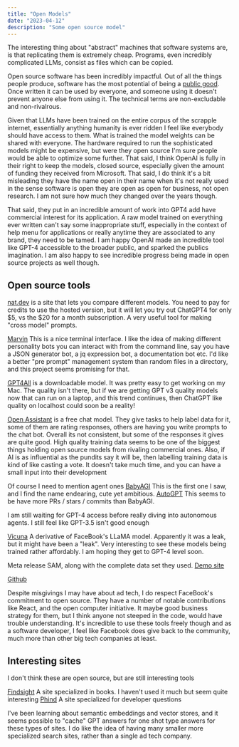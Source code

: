 ```yaml
---
title: "Open Models"
date: "2023-04-12"
description: "Some open source model"
---
```


The interesting thing about "abstract" machines that software systems are, is that replicating them is extremely cheap. Programs, even incredibly complicated LLMs, consist as files which can be copied.

Open source software has been incredibly impactful. Out of all the things people produce, software has the most potential of being a [public good](<https://en.wikipedia.org/wiki/Public_good_(economics)>). Once written it can be used by everyone, and someone using it doesn't prevent anyone else from using it. The technical terms are non-excludable and non-rivalrous.

Given that LLMs have been trained on the entire corpus of the scrapple internet, essentially anything humanity is ever ridden I feel like everybody should have access to them. What is trained the model weights can be shared with everyone. The hardware required to run the sophisticated models might be expensive, but were they open source I'm sure people would be able to optimize some further. That said, I think OpenAI is fully in their right to keep the models, closed source, especially given the amount of funding they received from Microsoft. That said, I do think it's a bit misleading they have the name open in their name when it's not really used in the sense software is open they are open as open for business, not open research. I am not sure how much they changed over the years though.

That said, they put in an incredible amount of work into GPT4 add have commercial interest for its application. A raw model trained on everything ever written can't say some inappropriate stuff, especially in the context of help menu for applications or really anytime they are associated to any brand, they need to be tamed. I am happy OpenAI made an incredible tool like GPT-4 accessible to the broader public, and sparked the publics imagination. I am also happy to see incredible progress being made in open source projects as well though.

## Open source tools

[nat.dev](https://nat.dev/) is a site that lets you compare different models. You need to pay for credits to use the hosted version, but it will let you try out ChatGPT4 for only $5, vs the $20 for a month subscription. A very useful tool for making "cross model" prompts.

[Marvin](https://github.com/PrefectHQ/marvin) This is a nice terminal interface. I like the idea of making different personality bots you can interact with from the command line, say you have a JSON generator bot, a jq expression bot, a documentation bot etc. I'd like a better "pre prompt" management system than random files in a directory, and this project seems promising for that.

[GPT4All](https://github.com/nomic-ai/gpt4all) is a downloadable model. It was pretty easy to get working on my Mac. The quality isn't there, but if we are getting GPT v3 quality models now that can run on a laptop, and this trend continues, then ChatGPT like quality on localhost could soon be a reality!

[Open Assistant](https://open-assistant.io/dashboard) is a free chat model. They give tasks to help label data for it, some of them are rating responses, others are having you write prompts to the chat bot. Overall its not consistent, but some of the responses it gives are quite good. High quality training data seems to be one of the biggest things holding open source models from rivaling commercial ones. Also, if AI is as influential as the pundits say it will be, then labelling training data is kind of like casting a vote. It doesn't take much time, and you can have a small input into their development

Of course I need to mention agent ones
[BabyAGI](https://github.com/yoheinakajima/babyagi) This is the first one I saw, and I find the name endearing, cute yet ambitious.
[AutoGPT](https://github.com/Torantulino/Auto-GPT) This seems to be have more PRs / stars / commits than BabyAGI.

I am still waiting for GPT-4 access before really diving into autonomous agents. I still feel like GPT-3.5 isn't good enough

[Vicuna](https://vicuna.lmsys.org/) A derivative of FaceBook's LLaMA model. Apparently it was a leak, but it might have been a "leak". Very interesting to see these models being trained rather affordably. I am hoping they get to GPT-4 level soon.

Meta release SAM, along with the complete data set they used.
[Demo site](https://segment-anything.com/)

[Github](https://github.com/facebookresearch/segment-anything)

Despite misgivings I may have about ad tech, I do respect FaceBook's commitment to open source. They have a number of notable contributions like React, and the open computer initiative. It maybe good business strategy for them, but I think anyone not steeped in the code, would have trouble understanding. It's incredible to use these tools freely though and as a software developer, I feel like Facebook does give back to the community, much more than other big tech companies at least.

## Interesting sites

I don't think these are open source, but are still interesting tools

[Findsight](https://findsight.ai/) A site specialized in books. I haven't used it much but seem quite interesting
[Phind](https://www.phind.com/) A site specialized for developer questions

I've been learning about semantic embeddings and vector stores, and it seems possible to "cache" GPT answers for one shot type answers for these types of sites. I do like the idea of having many smaller more specialized search sites, rather than a single ad tech company.
